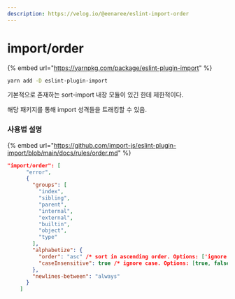 ```yaml
---
description: https://velog.io/@eenaree/eslint-import-order
---
```


# import/order

{% embed url="https://yarnpkg.com/package/eslint-plugin-import" %}

```bash
yarn add -D eslint-plugin-import
```

기본적으로 존재하는 sort-import 내장 모듈이 있긴 한데 제한적이다.

해당 패키지를 통해 import 성격들을 트래킹할 수 있음.&#x20;



### 사용법 설명

{% embed url="https://github.com/import-js/eslint-plugin-import/blob/main/docs/rules/order.md" %}

```json
"import/order": [
      "error",
      {
        "groups": [
          "index",
          "sibling",
          "parent",
          "internal",
          "external",
          "builtin",
          "object",
          "type"
        ],
        "alphabetize": {
          "order": "asc" /* sort in ascending order. Options: ['ignore', 'asc', 'desc'] */,
          "caseInsensitive": true /* ignore case. Options: [true, false] */
        },
        "newlines-between": "always"
      }
    ]
```





